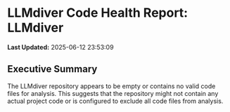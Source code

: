 # LLMdiver Code Health Report: LLMdiver
**Last Updated:** 2025-06-12 23:53:09

## Executive Summary
The LLMdiver repository appears to be empty or contains no valid code files for analysis. This suggests that the repository might not contain any actual project code or is configured to exclude all code files from analysis.

